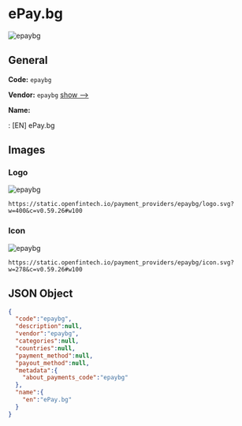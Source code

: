 
# ePay.bg 
![epaybg](https://static.openfintech.io/payment_providers/epaybg/logo.svg?w=400&c=v0.59.26#w100)  

## General 
 
**Code:** `epaybg` 
 
**Vendor:** `epaybg` [show -->](/vendors/epaybg/) 
 
**Name:** 
 
:	[EN] ePay.bg 
 

## Images 

### Logo 
 
![epaybg](https://static.openfintech.io/payment_providers/epaybg/logo.svg?w=400&c=v0.59.26#w100)  

```
https://static.openfintech.io/payment_providers/epaybg/logo.svg?w=400&c=v0.59.26#w100
```  

### Icon 
 
![epaybg](https://static.openfintech.io/payment_providers/epaybg/icon.svg?w=278&c=v0.59.26#w100)  

```
https://static.openfintech.io/payment_providers/epaybg/icon.svg?w=278&c=v0.59.26#w100
```  

## JSON Object 

```json
{
  "code":"epaybg",
  "description":null,
  "vendor":"epaybg",
  "categories":null,
  "countries":null,
  "payment_method":null,
  "payout_method":null,
  "metadata":{
    "about_payments_code":"epaybg"
  },
  "name":{
    "en":"ePay.bg"
  }
}
```  
